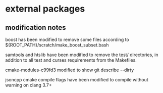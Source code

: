 # external packages

## modification notes

boost has been modified to remove some files according to
${ROOT_PATH}/scratch/make_boost_subset.bash

samtools and htslib have been modified to remove the test/
directories, in addition to all test and curses requirements
from the Makefiles.

cmake-modules-c99fd3 modified to show git describe --dirty

jsoncpp cmake compile flags have been modified to compile
without warning on clang 3.7+

